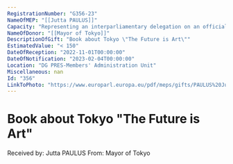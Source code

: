 ```yaml
---
RegistrationNumber: "G356-23"
NameOfMEP: "[[Jutta PAULUS]]"
Capacity: "Representing an interparliamentary delegation on an official mission authorised by the Conference of Presidents or the Bureau - Delegation for relations with Japan"
NameOfDonor: "[[Mayor of Tokyo]]"
DescriptionOfGift: "Book about Tokyo \"The Future is Art\""
EstimatedValue: "< 150"
DateOfReception: "2022-11-01T00:00:00"
DateOfNotification: "2023-02-04T00:00:00"
Location: "DG PRES-Members' Administration Unit"
Miscellaneous: nan
Id: "356"
LinkToPhoto: "https://www.europarl.europa.eu/pdf/meps/gifts/PAULUS%20Jutta_G356-23.jpg#"
---
```


# Book about Tokyo "The Future is Art"

Received by: Jutta PAULUS
From: Mayor of Tokyo
